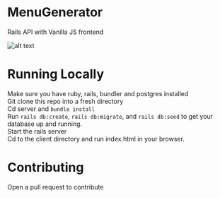# MenuGenerator
Rails API with Vanilla JS frontend

![alt text](https://i.imgur.com/JWkzPen.png)

# Running Locally 
Make sure you have ruby, rails, bundler and postgres installed <br>
Git clone this repo into a fresh directory <br>
Cd server and `bundle install` <br>
Run `rails db:create`, `rails db:migrate`, and `rails db:seed` to get your database up and running. <br>
Start the rails server <br>
Cd to the client directory and run index.html in your browser.

# Contributing
Open a pull request to contribute